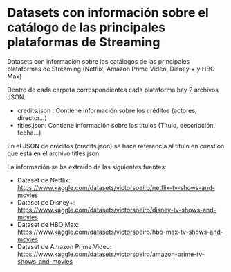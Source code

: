 # Datasets con información sobre el catálogo de las principales plataformas de Streaming
Datasets con información sobre los catálogos de las principales plataformas de Streaming (Netflix, Amazon Prime Video, Disney + y HBO Max)

Dentro de cada carpeta correspondientea cada plataforma hay 2 archivos JSON.

  - credits.json : Contiene información sobre los créditos (actores, director...)
  - titles.json: Contiene información sobre los títulos (Título, descripción, fecha...)

En el JSON de créditos (credits.json) se hace referencia al título en cuestión que está en el archivo titles.json

La información se ha extraído de las siguientes fuentes:
 - Dataset de Netflix: https://www.kaggle.com/datasets/victorsoeiro/netflix-tv-shows-and-movies
 - Dataset de Disney+: https://www.kaggle.com/datasets/victorsoeiro/disney-tv-shows-and-movies
 - Dataset de HBO Max: https://www.kaggle.com/datasets/victorsoeiro/hbo-max-tv-shows-and-movies
 - Dataset de Amazon Prime Video: https://www.kaggle.com/datasets/victorsoeiro/amazon-prime-tv-shows-and-movies
